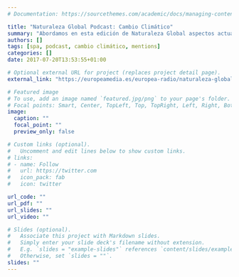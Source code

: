 ```yaml
---
# Documentation: https://sourcethemes.com/academic/docs/managing-content/

title: "Naturaleza Global Podcast: Cambio Climático"
summary: "Abordamos en esta edición de Naturaleza Global aspectos actuales del cambio climático entrevistando a Jorge Saturno, doctorando en el Departamento de Biogeoquímica y Química Multifásica del Instituto Max Planck de Química. Se tratan temas como la elevación de la temperatura de los océanos y la relación entre el reciente desprendimiento del iceberg A68 y el cambio climático. Nos cuenta además los avances realizados en la investigación sobre aerosoles atmosféricos y su influencia sobre la formación de nubes a través de un proyecto realizado en el Amazonas."
authors: []
tags: [spa, podcast, cambio climático, mentions]
categories: []
date: 2017-07-20T13:53:55+01:00

# Optional external URL for project (replaces project detail page).
external_link: "https://europeamedia.es/europea-radio/naturaleza-global-cambio-climatico"

# Featured image
# To use, add an image named `featured.jpg/png` to your page's folder.
# Focal points: Smart, Center, TopLeft, Top, TopRight, Left, Right, BottomLeft, Bottom, BottomRight.
image:
  caption: ""
  focal_point: ""
  preview_only: false

# Custom links (optional).
#   Uncomment and edit lines below to show custom links.
# links:
# - name: Follow
#   url: https://twitter.com
#   icon_pack: fab
#   icon: twitter

url_code: ""
url_pdf: ""
url_slides: ""
url_video: ""

# Slides (optional).
#   Associate this project with Markdown slides.
#   Simply enter your slide deck's filename without extension.
#   E.g. `slides = "example-slides"` references `content/slides/example-slides.md`.
#   Otherwise, set `slides = ""`.
slides: ""
---
```

